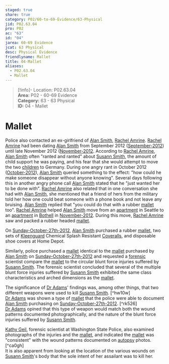 ```yaml
---  
staged: true  
share: true  
category: P02/60-to-69-Evidence/63-Physical  
jid: P02.63.04  
pro: P02  
ac: "63"  
id: "04"  
jarea: 60-69 Evidence  
jcat: 63 Physical  
desc: Physical Evidence  
friendlyname: Mallet  
title: 04-Mallet  
aliases:  
  - P02.63.04  
  - Mallet  
---  
```

  
>[!info]- Location: P02.63.04  
>**Area:** P02 - 60-69 Evidence  
>**Category:** 63 - 63 Physical  
>**ID:** 04 - Mallet  
  
# Mallet  
  
Police also contacted an ex-girlfriend of [Alan Smith](../../70-to-79-People/72-Suspects-and-People-of-Interest/02-Alan-Smith.md), [Rachel Amrine](../../70-to-79-People/73-Family-and-Friends/05-Rachel-Amrine.md). [Rachel Amrine](../../70-to-79-People/73-Family-and-Friends/05-Rachel-Amrine.md) had been dating [Alan Smith](../../70-to-79-People/72-Suspects-and-People-of-Interest/02-Alan-Smith.md) from September 2012 ([September-2012](../../10-to-19-Case-Dates/11-Background-Dates/06-2012-09-September-2012.md)) until late November 2012 ([November-2012](../../10-to-19-Case-Dates/11-Background-Dates/10-2012-11-November-2012.md). According to [Rachel Amrine](../../70-to-79-People/73-Family-and-Friends/05-Rachel-Amrine.md), [Alan Smith](../../70-to-79-People/72-Suspects-and-People-of-Interest/02-Alan-Smith.md) often "ranted and ranted" about [Susann Smith](../../70-to-79-People/71-Victims/02-Susann-Smith.md), the amount of child support he was paying, and his fear that she would attempt to move the two [children](../../70-to-79-People/73-Family-and-Friends/08-Children.md) to Germany. During one angry rant in October 2012 ([October-2012](../../10-to-19-Case-Dates/11-Background-Dates/08-2012-10-October-2012.md)), [Alan Smith](../../70-to-79-People/72-Suspects-and-People-of-Interest/02-Alan-Smith.md) queried something to the effect: "how could he make someone disappear without anyone knowing". Several days following this in another angry phone call [Alan Smith](../../70-to-79-People/72-Suspects-and-People-of-Interest/02-Alan-Smith.md) stated that he "just wanted her to be done with". [Rachel Amrine](../../70-to-79-People/73-Family-and-Friends/05-Rachel-Amrine.md) also related that in one conversation she had with [Alan Smith](../../70-to-79-People/72-Suspects-and-People-of-Interest/02-Alan-Smith.md), she mentioned that a friend of hers from the military told her how one could beat someone with a phone book and not leave any bruising. [Alan Smith](../../70-to-79-People/72-Suspects-and-People-of-Interest/02-Alan-Smith.md) replied that "you could do that with a rubber [mallet](../../60-to-69-Evidence/63-Physical/04-Mallet.md) too". [Rachel Amrine](../../70-to-79-People/73-Family-and-Friends/05-Rachel-Amrine.md) helped [Alan Smith](../../70-to-79-People/72-Suspects-and-People-of-Interest/02-Alan-Smith.md) move from an [apartment](../../50-to-59-Investigation/52-Key-Locations/06-Apartment.md) in Seattle to an [apartment](../../50-to-59-Investigation/52-Key-Locations/06-Apartment.md) in [Bothell](../../50-to-59-Investigation/52-Key-Locations/05-Bothell.md) in [November-2012](../../10-to-19-Case-Dates/11-Background-Dates/10-2012-11-November-2012.md). During this move, [Rachel Amrine](../../70-to-79-People/73-Family-and-Friends/05-Rachel-Amrine.md) saw and packed a rubber headed [mallet](../../60-to-69-Evidence/63-Physical/04-Mallet.md).  
  
On [Sunday-October-27th-2012](../../10-to-19-Case-Dates/11-Background-Dates/07-2012-10-27-Sunday-October-27th-2012.md), [Alan Smith](../../70-to-79-People/72-Suspects-and-People-of-Interest/02-Alan-Smith.md) purchased a rubber [mallet](../../60-to-69-Evidence/63-Physical/04-Mallet.md), two sets of [Kleenguard](../../60-to-69-Evidence/63-Physical/03-Kleenguard.md) Chemical Splash Resistant [Coveralls](../../60-to-69-Evidence/63-Physical/03-Kleenguard.md), and disposable shoe covers at Home Depot.  
  
Similarly, police purchased a [mallet](../../60-to-69-Evidence/63-Physical/04-Mallet.md) identical to the [mallet](../../60-to-69-Evidence/63-Physical/04-Mallet.md) purchased by [Alan Smith](../../70-to-79-People/72-Suspects-and-People-of-Interest/02-Alan-Smith.md) on [Sunday-October-27th-2012](../../10-to-19-Case-Dates/11-Background-Dates/07-2012-10-27-Sunday-October-27th-2012.md) and requested a [forensic](../../60-to-69-Evidence/62-Forensic/04-Forensic-Evidence.md) scientist compare the [mallet](../../60-to-69-Evidence/63-Physical/04-Mallet.md) to the circular blunt force injuries suffered by [Susann Smith](../../70-to-79-People/71-Victims/02-Susann-Smith.md). The forensic scientist concluded that several of the multiple blunt force injuries suffered by [Susann Smith](../../70-to-79-People/71-Victims/02-Susann-Smith.md) exhibited the same class characteristics and arched dimensions as the [mallet](../../60-to-69-Evidence/63-Physical/04-Mallet.md).  
  
The significance of [Dr Adams](../../70-to-79-People/76-Experts/05-Dr-Stanley-Adams.md)' findings was, among other things, that two different weapons were used to kill [Susann Smith](../../70-to-79-People/71-Victims/02-Susann-Smith.md). [^hw10w]    
[Dr Adams](../../70-to-79-People/76-Experts/05-Dr-Stanley-Adams.md) was shown a type of [mallet](../../60-to-69-Evidence/63-Physical/04-Mallet.md) that the police were able to document [Alan Smith](../../70-to-79-People/72-Suspects-and-People-of-Interest/02-Alan-Smith.md) purchasing on [Sunday-October-27th-2012](../../10-to-19-Case-Dates/11-Background-Dates/07-2012-10-27-Sunday-October-27th-2012.md). [^rk526]    
[Dr Adams](../../70-to-79-People/76-Experts/05-Dr-Stanley-Adams.md) opined that this type of weapon would match both the wound patterns documented photographically, and the nature of the blunt force injuries suffered by [Susann Smith](../../70-to-79-People/71-Victims/02-Susann-Smith.md).  
  
[Kathy Geil](../../70-to-79-People/76-Experts/06-Kathy-Geil.md), forensic scientist at Washington State Police, also examined photographs of the injuries and the [mallet](../../60-to-69-Evidence/63-Physical/04-Mallet.md), and indicated the [mallet](../../60-to-69-Evidence/63-Physical/04-Mallet.md) was "consistent" with the wound patterns documented on [autopsy](../../60-to-69-Evidence/62-Forensic/02-Autopsy.md) photos. [^ca0gh]    
It is also apparent from looking at the location of the various wounds on [Susann Smith](../../70-to-79-People/71-Victims/02-Susann-Smith.md)'s body that the sole intent of her assailant was to kill her.  

